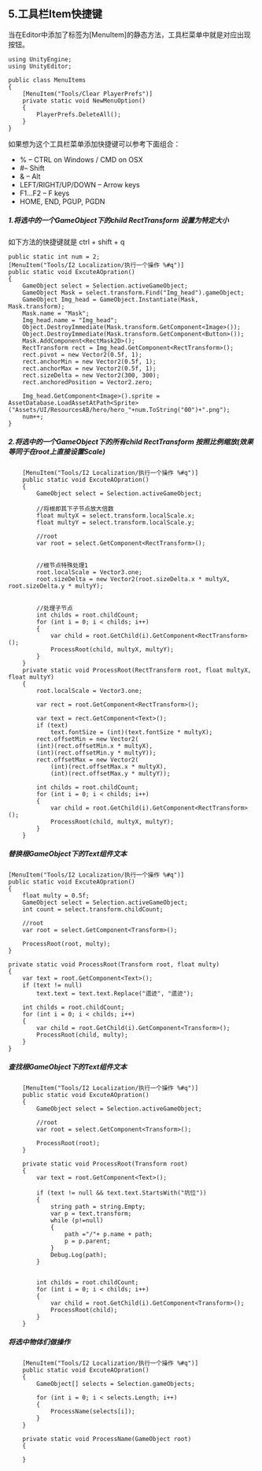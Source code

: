 ## 5.工具栏Item快捷键
当在Editor中添加了标签为[MenuItem]的静态方法，工具栏菜单中就是对应出现按钮。   
	
	using UnityEngine;
	using UnityEditor;
	 
	public class MenuItems
	{
	    [MenuItem("Tools/Clear PlayerPrefs")]
	    private static void NewMenuOption()
	    {
	        PlayerPrefs.DeleteAll();
	    }
	}  
如果想为这个工具栏菜单添加快捷键可以参考下面组合：   

* % – CTRL on Windows / CMD on OSX
* #– Shift
* & – Alt
* LEFT/RIGHT/UP/DOWN – Arrow keys
* F1…F2 – F keys
* HOME, END, PGUP, PGDN  

##### 1.将选中的一个GameObject下的child RectTransform 设置为特定大小  
如下方法的快捷键就是 ctrl + shift + q  

    public static int num = 2;
    [MenuItem("Tools/I2 Localization/执行一个操作 %#q")]
    public static void ExcuteAOpration()
    {
        GameObject select = Selection.activeGameObject;
        GameObject Mask = select.transform.Find("Img_head").gameObject;
        GameObject Img_head = GameObject.Instantiate(Mask, Mask.transform);
        Mask.name = "Mask";
        Img_head.name = "Img_head";
        Object.DestroyImmediate(Mask.transform.GetComponent<Image>());
        Object.DestroyImmediate(Mask.transform.GetComponent<Button>());
        Mask.AddComponent<RectMask2D>();
        RectTransform rect = Img_head.GetComponent<RectTransform>();
        rect.pivot = new Vector2(0.5f, 1);
        rect.anchorMin = new Vector2(0.5f, 1);
        rect.anchorMax = new Vector2(0.5f, 1);
        rect.sizeDelta = new Vector2(300, 300);
        rect.anchoredPosition = Vector2.zero;
    
        Img_head.GetComponent<Image>().sprite = AssetDatabase.LoadAssetAtPath<Sprite>("Assets/UI/ResourcesAB/hero/hero_"+num.ToString("00")+".png");
        num++;
    }

##### 2.将选中的一个GameObject下的所有child RectTransform 按照比例缩放(效果等同于在root上直接设置Scale)  
```
    [MenuItem("Tools/I2 Localization/执行一个操作 %#q")]
    public static void ExcuteAOpration()
    {
        GameObject select = Selection.activeGameObject;

        //将根即其下子节点放大倍数
        float multyX = select.transform.localScale.x;
        float multyY = select.transform.localScale.y;

        //root
        var root = select.GetComponent<RectTransform>();


        //根节点特殊处理1
        root.localScale = Vector3.one;
        root.sizeDelta = new Vector2(root.sizeDelta.x * multyX, root.sizeDelta.y * multyY);


        //处理子节点
        int childs = root.childCount;
        for (int i = 0; i < childs; i++)
        {
            var child = root.GetChild(i).GetComponent<RectTransform>();
            ProcessRoot(child, multyX, multyY);
        }
    }
    private static void ProcessRoot(RectTransform root, float multyX, float multyY)
    {
        root.localScale = Vector3.one;

        var rect = root.GetComponent<RectTransform>();

        var text = rect.GetComponent<Text>();
        if (text)
            text.fontSize = (int)(text.fontSize * multyX);
        rect.offsetMin = new Vector2(
        (int)(rect.offsetMin.x * multyX),
        (int)(rect.offsetMin.y * multyY));
        rect.offsetMax = new Vector2(
            (int)(rect.offsetMax.x * multyX),
            (int)(rect.offsetMax.y * multyY));

        int childs = root.childCount;
        for (int i = 0; i < childs; i++)
        {
            var child = root.GetChild(i).GetComponent<RectTransform>();
            ProcessRoot(child, multyX, multyY);
        }
    }
```



##### 替换根GameObject下的Text组件文本

    [MenuItem("Tools/I2 Localization/执行一个操作 %#q")]
    public static void ExcuteAOpration()
    {
        float multy = 0.5f;
        GameObject select = Selection.activeGameObject;
        int count = select.transform.childCount;
    
        //root
        var root = select.GetComponent<Transform>();
    
        ProcessRoot(root, multy);
    }
    
    private static void ProcessRoot(Transform root, float multy)
    {
        var text = root.GetComponent<Text>();
        if (text != null)
            text.text = text.text.Replace("遗迹", "遗迹");
    
        int childs = root.childCount;
        for (int i = 0; i < childs; i++)
        {
            var child = root.GetChild(i).GetComponent<Transform>();
            ProcessRoot(child, multy);
        }
    }
##### 查找根GameObject下的Text组件文本

```
    [MenuItem("Tools/I2 Localization/执行一个操作 %#q")]
    public static void ExcuteAOpration()
    {
        GameObject select = Selection.activeGameObject;

        //root
        var root = select.GetComponent<Transform>();

        ProcessRoot(root);
    }

    private static void ProcessRoot(Transform root)
    {
        var text = root.GetComponent<Text>();
        
        if (text != null && text.text.StartsWith("坑位"))
        {
            string path = string.Empty;
            var p = text.transform;
            while (p!=null)
            {
                path ="/"+ p.name + path;
                p = p.parent;
            }
            Debug.Log(path);
        }
           

        int childs = root.childCount;
        for (int i = 0; i < childs; i++)
        {
            var child = root.GetChild(i).GetComponent<Transform>();
            ProcessRoot(child);
        }
    }
```

##### 将选中物体们做操作

```
    [MenuItem("Tools/I2 Localization/执行一个操作 %#q")]
    public static void ExcuteAOpration()
    {
        GameObject[] selects = Selection.gameObjects;

        for (int i = 0; i < selects.Length; i++)
        {
            ProcessName(selects[i]);
        }
    }

    private static void ProcessName(GameObject root)
    {

    }
```

